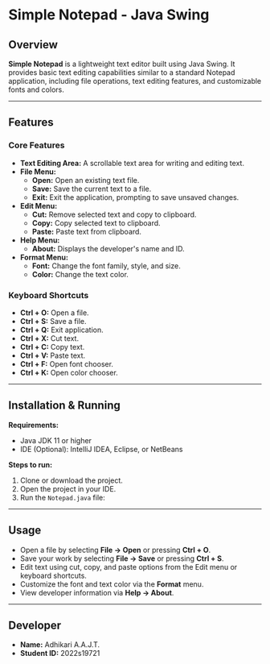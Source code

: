 # Simple Notepad - Java Swing

## Overview
**Simple Notepad** is a lightweight text editor built using Java Swing. It provides basic text editing capabilities similar to a standard Notepad application, including file operations, text editing features, and customizable fonts and colors.

---

## Features

### Core Features
- **Text Editing Area:** A scrollable text area for writing and editing text.
- **File Menu:**
  - **Open:** Open an existing text file.
  - **Save:** Save the current text to a file.
  - **Exit:** Exit the application, prompting to save unsaved changes.
- **Edit Menu:**
  - **Cut:** Remove selected text and copy to clipboard.
  - **Copy:** Copy selected text to clipboard.
  - **Paste:** Paste text from clipboard.
- **Help Menu:**
  - **About:** Displays the developer's name and ID.
- **Format Menu:**
  - **Font:** Change the font family, style, and size.
  - **Color:** Change the text color.

### Keyboard Shortcuts
- **Ctrl + O:** Open a file.
- **Ctrl + S:** Save a file.
- **Ctrl + Q:** Exit application.
- **Ctrl + X:** Cut text.
- **Ctrl + C:** Copy text.
- **Ctrl + V:** Paste text.
- **Ctrl + F:** Open font chooser.
- **Ctrl + K:** Open color chooser.

---

## Installation & Running

**Requirements:**
- Java JDK 11 or higher
- IDE (Optional): IntelliJ IDEA, Eclipse, or NetBeans

**Steps to run:**
1. Clone or download the project.
2. Open the project in your IDE.
3. Run the `Notepad.java` file:

---

## Usage

* Open a file by selecting **File → Open** or pressing **Ctrl + O**.
* Save your work by selecting **File → Save** or pressing **Ctrl + S**.
* Edit text using cut, copy, and paste options from the Edit menu or keyboard shortcuts.
* Customize the font and text color via the **Format** menu.
* View developer information via **Help → About**.

---

## Developer

* **Name:** Adhikari A.A.J.T.
* **Student ID:** 2022s19721

